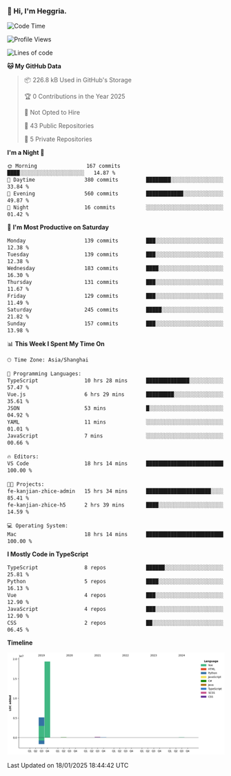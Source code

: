 ### 👋 Hi, I'm Heggria.

<!--START_SECTION:waka-->
![Code Time](http://img.shields.io/badge/Code%20Time-1%2C033%20hrs%2013%20mins-blue)

![Profile Views](http://img.shields.io/badge/Profile%20Views-1-blue)

![Lines of code](https://img.shields.io/badge/From%20Hello%20World%20I%27ve%20Written-24.8%20million%20lines%20of%20code-blue)

**🐱 My GitHub Data** 

> 📦 226.8 kB Used in GitHub's Storage 
 > 
> 🏆 0 Contributions in the Year 2025
 > 
> 🚫 Not Opted to Hire
 > 
> 📜 43 Public Repositories 
 > 
> 🔑 5 Private Repositories 
 > 
**I'm a Night 🦉** 

```text
🌞 Morning                167 commits         ████░░░░░░░░░░░░░░░░░░░░░   14.87 % 
🌆 Daytime                380 commits         ████████░░░░░░░░░░░░░░░░░   33.84 % 
🌃 Evening                560 commits         ████████████░░░░░░░░░░░░░   49.87 % 
🌙 Night                  16 commits          ░░░░░░░░░░░░░░░░░░░░░░░░░   01.42 % 
```
📅 **I'm Most Productive on Saturday** 

```text
Monday                   139 commits         ███░░░░░░░░░░░░░░░░░░░░░░   12.38 % 
Tuesday                  139 commits         ███░░░░░░░░░░░░░░░░░░░░░░   12.38 % 
Wednesday                183 commits         ████░░░░░░░░░░░░░░░░░░░░░   16.30 % 
Thursday                 131 commits         ███░░░░░░░░░░░░░░░░░░░░░░   11.67 % 
Friday                   129 commits         ███░░░░░░░░░░░░░░░░░░░░░░   11.49 % 
Saturday                 245 commits         █████░░░░░░░░░░░░░░░░░░░░   21.82 % 
Sunday                   157 commits         ███░░░░░░░░░░░░░░░░░░░░░░   13.98 % 
```


📊 **This Week I Spent My Time On** 

```text
🕑︎ Time Zone: Asia/Shanghai

💬 Programming Languages: 
TypeScript               10 hrs 28 mins      ██████████████░░░░░░░░░░░   57.47 % 
Vue.js                   6 hrs 29 mins       █████████░░░░░░░░░░░░░░░░   35.61 % 
JSON                     53 mins             █░░░░░░░░░░░░░░░░░░░░░░░░   04.92 % 
YAML                     11 mins             ░░░░░░░░░░░░░░░░░░░░░░░░░   01.01 % 
JavaScript               7 mins              ░░░░░░░░░░░░░░░░░░░░░░░░░   00.66 % 

🔥 Editors: 
VS Code                  18 hrs 14 mins      █████████████████████████   100.00 % 

🐱‍💻 Projects: 
fe-kanjian-zhice-admin   15 hrs 34 mins      █████████████████████░░░░   85.41 % 
fe-kanjian-zhice-h5      2 hrs 39 mins       ████░░░░░░░░░░░░░░░░░░░░░   14.59 % 

💻 Operating System: 
Mac                      18 hrs 14 mins      █████████████████████████   100.00 % 
```

**I Mostly Code in TypeScript** 

```text
TypeScript               8 repos             ██████░░░░░░░░░░░░░░░░░░░   25.81 % 
Python                   5 repos             ████░░░░░░░░░░░░░░░░░░░░░   16.13 % 
Vue                      4 repos             ███░░░░░░░░░░░░░░░░░░░░░░   12.90 % 
JavaScript               4 repos             ███░░░░░░░░░░░░░░░░░░░░░░   12.90 % 
CSS                      2 repos             ██░░░░░░░░░░░░░░░░░░░░░░░   06.45 % 
```



**Timeline**

![Lines of Code chart](https://raw.githubusercontent.com/heggria/heggria/main/assets/bar_graph.png)


 Last Updated on 18/01/2025 18:44:42 UTC
<!--END_SECTION:waka-->
